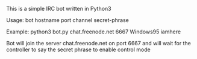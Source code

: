 This is a simple IRC bot written in Python3

Usage: bot hostname port channel secret-phrase

Example:
python3 bot.py chat.freenode.net 6667 Windows95 iamhere

Bot will join the server chat.freenode.net on port 6667
and will wait for the controller to say the secret phrase to enable control mode

